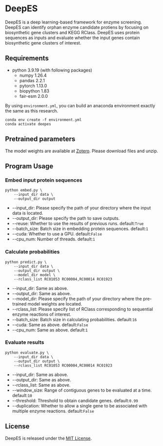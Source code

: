 # DeepES
DeepES is a deep learning-based framework for enzyme screening.
DeepES can identify orphan enzyme candidate protiens by focusing on biosynthetic gene clusters and KEGG RClass.
DeepES uses protein sequences as inputs and evaluate whether the input genes contain biosynthetic gene clusters of interest.

## Requirements
- python 3.9.19 (with following packages)
  - numpy 1.26.4
  - pandas 2.2.1
  - pytorch 1.13.0
  - biopython 1.83
  - fair-esm 2.0.0

By using `environment.yml`, you can build an anaconda environment exactly the same as this research.
```
conda env create -f environment.yml
conda activate deepes
```

## Pretrained parameters
The model weights are available at [Zotero](https://doi.org/10.5281/zenodo.11123900).
Please download files and unzip.

## Program Usage
### Embed input protein sequences
```
python embed.py \
    --input_dir data \
    --output_dir output
```
- --input_dir: Please specify the path of your directory where the input data is located.
- --output_dir: Please specify the path to save outputs.
- --reuse: Whether to use the results of previous runs. default:`True`
- --batch_size: Batch size in embedding protein sequences. default:`1`
- --cuda: Whether to use a GPU. default:`False`
- --cpu_num: Number of threads. default:`1`

### Calculate probabilities
```
python predict.py \
    --input_dir data \
    --output_dir output \
    --model_dir model \
    --rclass_list RC01053 RC00004,RC00014 RC01923
```
- --input_dir: Same as above.
- --output_dir: Same as above.
- --model_dir: Please specify the path of your directory where the pre-trained model weights are located.
- --rclass_list: Please specify list of RClass corresponding to sequential enzyme reactions of interest.
- --batch_size: Batch size in calculating probabilities. default:`16`
- --cuda: Same as above. default:`False`
- --cpu_num: Same as above. default:`1`

### Evaluate results
```
python evaluate.py \
    --input_dir data \
    --output_dir output \
    --rclass_list RC01053 RC00004,RC00014 RC01923
```
- --input_dir: Same as above.
- --output_dir: Same as above.
- --rclass_list: Same as above.
- --window_size: Range of contiguous genes to be evaluated at a time. default:`10`
- --threshold: Threshold to obtain candidate genes. default:`0.99`
- --duplication: Whether to allow a single gene to be associated with multiple enzyme reactions. default:`False`

## License
DeepES is released under the [MIT License](LICENSE).